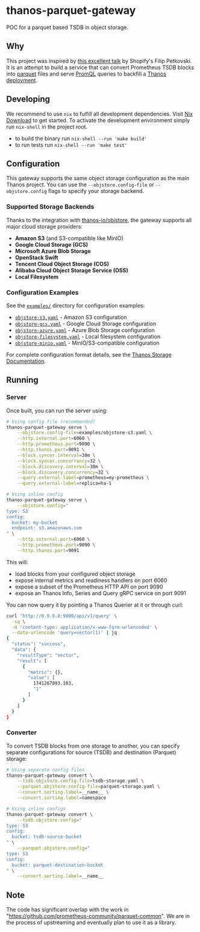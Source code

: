# thanos-parquet-gateway

POC for a parquet based TSDB in object storage.

## Why

This project was inspired by [this excellent talk](https://www.youtube.com/watch?v=V8Y4VuUwg8I) by Shopify's Filip Petkovski. It is an attempt to build a service that can convert Prometheus TSDB blocks into [parquet](https://parquet.apache.org/) files and serve [PromQL](https://prometheus.io) queries to backfill a [Thanos deployment](https://thanos.io/).

## Developing

We recommend to use `nix` to fulfill all development dependencies. Visit [Nix Download](https://nixos.org/download/) to get started. To activate the development environment simply run `nix-shell` in the project root.

- to build the binary run `nix-shell --run 'make build'`
- to run tests run `nix-shell --run 'make test'`

## Configuration

This gateway supports the same object storage configuration as the main Thanos project. You can use the `--objstore.config-file` or `--objstore.config` flags to specify your storage backend.

### Supported Storage Backends

Thanks to the integration with [thanos-io/objstore](https://github.com/thanos-io/objstore), the gateway supports all major cloud storage providers:

- **Amazon S3** (and S3-compatible like MinIO)
- **Google Cloud Storage (GCS)**
- **Microsoft Azure Blob Storage**
- **OpenStack Swift**
- **Tencent Cloud Object Storage (COS)**
- **Alibaba Cloud Object Storage Service (OSS)**
- **Local Filesystem**

### Configuration Examples

See the [`examples/`](examples/) directory for configuration examples:

- [`objstore-s3.yaml`](examples/objstore-s3.yaml) - Amazon S3 configuration
- [`objstore-gcs.yaml`](examples/objstore-gcs.yaml) - Google Cloud Storage configuration  
- [`objstore-azure.yaml`](examples/objstore-azure.yaml) - Azure Blob Storage configuration
- [`objstore-filesystem.yaml`](examples/objstore-filesystem.yaml) - Local filesystem configuration
- [`objstore-minio.yaml`](examples/objstore-minio.yaml) - MinIO/S3-compatible configuration

For complete configuration format details, see the [Thanos Storage Documentation](https://thanos.io/tip/thanos/storage.md/#configuration).

## Running

### Server

Once built, you can run the server using:

```bash
# Using config file (recommended)
thanos-parquet-gateway serve \
    --objstore.config-file=examples/objstore-s3.yaml \
    --http.internal.port=6060 \
    --http.prometheus.port=9090 \
    --http.thanos.port=9091 \
    --block.syncer.interval=30m \
    --block.syncer.concurrency=32 \
    --block.discovery.interval=30m \
    --block.discovery.concurrency=32 \
    --query.external-label=prometheus=my-prometheus \
    --query.external-label=replica=ha-1

# Using inline config
thanos-parquet-gateway serve \
    --objstore.config="
type: S3
config:
  bucket: my-bucket
  endpoint: s3.amazonaws.com
" \
    --http.internal.port=6060 \
    --http.prometheus.port=9090 \
    --http.thanos.port=9091
```

This will:

- load blocks from your configured object storage
- expose internal metrics and readiness handlers on port 6060
- expose a subset of the Prometheus HTTP API on port 9090
- expose an Thanos Info, Series and Query gRPC service on port 9091

You can now query it by pointing a Thanos Querier at it or through curl:

```bash
curl 'http://0.0.0.0:9000/api/v1/query' \
  -sq \
  -H 'content-type: application/x-www-form-urlencoded' \
  --data-urlencode 'query=vector(1)' | jq
{
  "status": "success",
  "data": {
    "resultType": "vector",
    "result": [
      {
        "metric": {},
        "value": [
          1741267893.103,
          "1"
        ]
      }
    ]
  }
}
```

### Converter

To convert TSDB blocks from one storage to another, you can specify separate configurations for source (TSDB) and destination (Parquet) storage:

```bash
# Using separate config files
thanos-parquet-gateway convert \
    --tsdb.objstore.config-file=tsdb-storage.yaml \
    --parquet.objstore.config-file=parquet-storage.yaml \
    --convert.sorting.label=__name__ \
    --convert.sorting.label=namespace

# Using inline configs
thanos-parquet-gateway convert \
    --tsdb.objstore.config="
type: S3
config:
  bucket: tsdb-source-bucket
" \
    --parquet.objstore.config="
type: S3  
config:
  bucket: parquet-destination-bucket
" \
    --convert.sorting.label=__name__
```

## Note

The code has significant overlap with the work in "https://github.com/prometheus-community/parquet-common". We are in the process of upstreaming and eventually plan to use it as a library.
